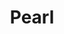 ---
layout: piece
collection_: paintings
title: Pearl
image: pearl.jpg
media: Acrylic
dimensions: 11" x 15"
description: Painted with popsicle sticks on paper.
price: $175
create_date: 2015
---